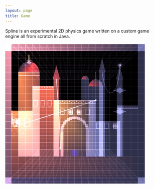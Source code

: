```yaml
---
layout: page
title: Game
---
```


Spline is an experimental 2D physics game written on a custom game engine all from scratch in Java.\
<br>
<a href="https://vimeo.com/121440592">
  <img src="https://github.com/vvignale/vvignale.github.io/blob/master/spline.png?raw=true" alt="Splines"/>
</a>

